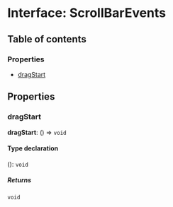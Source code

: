 # Interface: ScrollBarEvents

## Table of contents

### Properties

* [dragStart](/en/auto-docs/free-layout-editor/interfaces/ScrollBarEvents.md#dragstart)

## Properties

### dragStart

**dragStart**: () => `void`

#### Type declaration

(): `void`

##### Returns

`void`
